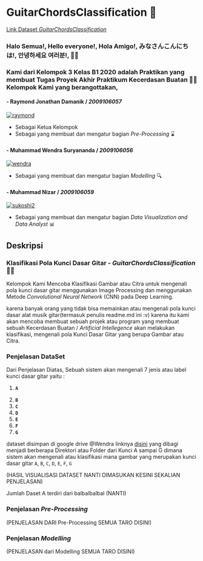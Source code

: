 # GuitarChordsClassification 🎸

[Link Dataset _GuitarChordsClassification_](https://drive.google.com/drive/folders/1h4kLXmCjUdlykKrkz9aZzFV_LxjnrMZ8)

### Halo Semua!, Hello everyone!, Hola Amigo!, みなさんこんにちは!, 안녕하세요 여러분!,  👋👋 
### Kami dari Kelompok 3 Kelas B1 2020 adalah Praktikan yang membuat Tugas Proyek Akhir Praktikum Kecerdasan Buatan 🤖🤖 Kelompok Kami yang berangottakan,

#### - Raymond Jonathan Damanik / _2009106057_ 
[![raymond](https://github.com/kmyk/online-judge-template-generator/workflows/test/badge.svg)](https://github.com/Raymond211101)
- Sebagai Ketua Kelompok
- Sebagai yang membuat dan mengatur bagian _Pre-Processing_ ⌛

#### - Muhammad Wendra Suryananda / _2009106056_ 
[![wendra](https://github.com/kmyk/online-judge-template-generator/workflows/test/badge.svg)](https://github.com/wendra08)
- Sebagai yang membuat dan mengatur bagian _Modelling_ 🔍

#### - Muhammad Nizar / _2009106059_ 
[![sukoshi2](https://github.com/kmyk/online-judge-template-generator/workflows/test/badge.svg)](https://github.com/Sukoshi2)
- Sebagai yang membuat dan mengatur bagian _Data Visualization and Data Analyst_ 📊

## Deskripsi

### Klasifikasi Pola Kunci Dasar Gitar - _GuitarChordsClassification_ 🎸🎸
Kelompok Kami Mencoba Klasifikasi Gambar atau Citra untuk mengenali pola kunci dasar gitar menggunakan Image Processing dan menggunakan Metode _Convolutional Neural Network_ (CNN) pada Deep Learning.

karena banyak orang yang tidak bisa memainkan atau mengenali pola kunci dasar alat musik gitar(termasuk penulis readme.md ini :v)  karena itu kami akan mencoba membuat sebuah projek atau program yang membuat sebuah Kecerdasan Buatan / _Artificial Intellegence_ akan melakukan klasifikasi, mengenali pola Kunci Dasar Gitar yang berupa Gambar atau Citra.

### Penjelasan DataSet
Dari Penjelasan Diatas, Sebuah sistem akan mengenali 7 jenis atau label kunci dasar gitar yaitu :
1. **`A`**

<!-- ![]()
<p align="center">
  <img src="https://drive.google.com/file/d/1-USnRCW16o3Y_nUcHHcIRzoZNH-WQkOF/view?usp=share_link">
</p> -->

2. **`B`**
3. **`C`**
4. **`D`**
5. **`E`**
6. **`F`**
7. **`G`**

dataset disimpan di google drive @Wendra linknya [disini](https://drive.google.com/drive/folders/1h4kLXmCjUdlykKrkz9aZzFV_LxjnrMZ8)
yang dibagi menjadi berberapa Direktori atau Folder dari Kunci A sampai G dimana sistem akan mengenali atau klasifikasi mana gambar yang merupakan kunci dasar gitar `A`, `B`, `C`, `D`, `E`, `F`, `G` 

(HASIL VISUALISASI DATASET NANTI DIMASUKAN KESINI SEKALIAN PENJELASAN)

Jumlah Daset A terdiri dari balbalbalbal (NANTI)

### Penjelasan _Pre-Processing_
(PENJELASAN DARI Pre-Processing SEMUA TARO DISINI)

### Penjelasan _Modelling_
(PENJELASAN dari Modelling SEMUA TARO DISINI)
